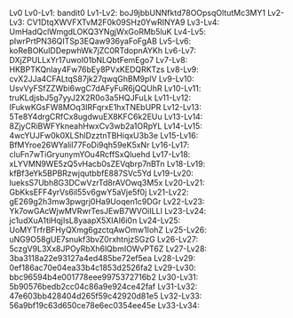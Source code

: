 Lv0
Lv0-Lv1:	bandit0
Lv1-Lv2:	boJ9jbbUNNfktd78OOpsqOltutMc3MY1
Lv2-Lv3: 	CV1DtqXWVFXTvM2F0k09SHz0YwRINYA9
Lv3-Lv4: 	UmHadQclWmgdLOKQ3YNgjWxGoRMb5luK
Lv4-Lv5: 	pIwrPrtPN36QITSp3EQaw936yaFoFgAB
Lv5-Lv6: 	koReBOKuIDDepwhWk7jZC0RTdopnAYKh
Lv6-Lv7: 	DXjZPULLxYr17uwoI01bNLQbtFemEgo7
Lv7-Lv8: 	HKBPTKQnIay4Fw76bEy8PVxKEDQRKTzs
Lv8-Lv9: 	cvX2JJa4CFALtqS87jk27qwqGhBM9plV
Lv9-Lv10:	UsvVyFSfZZWbi6wgC7dAFyFuR6jQQUhR
Lv10-Lv11:	truKLdjsbJ5g7yyJ2X2R0o3a5HQJFuLk
Lv11-Lv12: 	IFukwKGsFW8MOq3IRFqrxE1hxTNEbUPR
Lv12-Lv13:	5Te8Y4drgCRfCx8ugdwuEX8KFC6k2EUu
Lv13-Lv14:	8ZjyCRiBWFYkneahHwxCv3wb2a1ORpYL
Lv14-Lv15:	4wcYUJFw0k0XLShlDzztnTBHiqxU3b3e
Lv15-Lv16:	BfMYroe26WYalil77FoDi9qh59eK5xNr
Lv16-Lv17:	cluFn7wTiGryunymYOu4RcffSxQluehd
Lv17-Lv18:	xLYVMN9WE5zQ5vHacb0sZEVqbrp7nBTn
Lv18-Lv19:	kfBf3eYk5BPBRzwjqutbbfE887SVc5Yd
Lv19-Lv20:	IueksS7Ubh8G3DCwVzrTd8rAVOwq3M5x
Lv20-Lv21:	GbKksEFF4yrVs6il55v6gwY5aVje5f0j
Lv21-Lv22:	gE269g2h3mw3pwgrj0Ha9Uoqen1c9DGr
Lv22-Lv23:	Yk7owGAcWjwMVRwrTesJEwB7WVOiILLI
Lv23-Lv24:	jc1udXuA1tiHqjIsL8yaapX5XIAI6i0n
Lv24-Lv25:	UoMYTrfrBFHyQXmg6gzctqAwOmw1IohZ
Lv25-Lv26:	uNG9O58gUE7snukf3bvZ0rxhtnjzSGzG
Lv26-Lv27:	5czgV9L3Xx8JPOyRbXh6lQbmIOWvPT6Z
Lv27-Lv28: 	3ba3118a22e93127a4ed485be72ef5ea
Lv28-Lv29:	0ef186ac70e04ea33b4c1853d2526fa2
Lv29-Lv30:	bbc96594b4e001778eee9975372716b2
Lv30-Lv31:	5b90576bedb2cc04c86a9e924ce42faf
Lv31-Lv32:	47e603bb428404d265f59c42920d81e5
Lv32-Lv33:	56a9bf19c63d650ce78e6ec0354ee45e
Lv33-Lv34:

